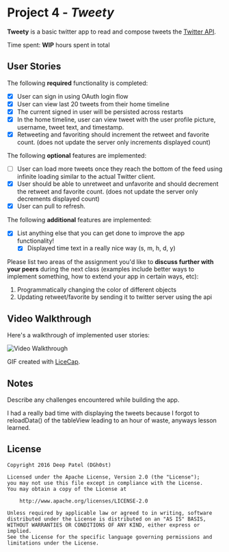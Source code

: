 # Project 4 - *Tweety*

**Tweety** is a basic twitter app to read and compose tweets the [Twitter API](https://apps.twitter.com/).

Time spent: **WIP** hours spent in total

## User Stories

The following **required** functionality is completed:

- [x] User can sign in using OAuth login flow
- [x] User can view last 20 tweets from their home timeline
- [x] The current signed in user will be persisted across restarts
- [x] In the home timeline, user can view tweet with the user profile picture, username, tweet text, and timestamp.
- [x] Retweeting and favoriting should increment the retweet and favorite count. (does not update the server only increments displayed count)

The following **optional** features are implemented:

- [ ] User can load more tweets once they reach the bottom of the feed using infinite loading similar to the actual Twitter client.
- [x] User should be able to unretweet and unfavorite and should decrement the retweet and favorite count. (does not update the server only decrements displayed count)
- [x] User can pull to refresh.

The following **additional** features are implemented:

- [x] List anything else that you can get done to improve the app functionality!
    - [x] Displayed time text in a really nice way (s, m, h, d, y)

Please list two areas of the assignment you'd like to **discuss further with your peers** during the next class (examples include better ways to implement something, how to extend your app in certain ways, etc):

1. Programmatically changing the color of different objects
2. Updating retweet/favorite by sending it to twitter server using the api

## Video Walkthrough 

Here's a walkthrough of implemented user stories:

<img src='http://imgur.com/UM0fbYZ.gif' title='Video Walkthrough' width='' alt='Video Walkthrough' />

GIF created with [LiceCap](http://www.cockos.com/licecap/).

## Notes

Describe any challenges encountered while building the app.

I had a really bad time with displaying the tweets because I forgot to reloadData() of the tableView leading to an hour of waste, anyways lesson learned.

## License

    Copyright 2016 Deep Patel (DGh0st)

    Licensed under the Apache License, Version 2.0 (the "License");
    you may not use this file except in compliance with the License.
    You may obtain a copy of the License at

        http://www.apache.org/licenses/LICENSE-2.0

    Unless required by applicable law or agreed to in writing, software
    distributed under the License is distributed on an "AS IS" BASIS,
    WITHOUT WARRANTIES OR CONDITIONS OF ANY KIND, either express or implied.
    See the License for the specific language governing permissions and
    limitations under the License.
